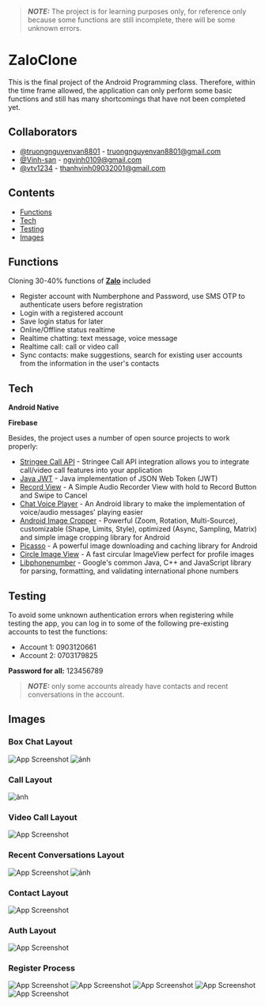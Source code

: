 > **_NOTE:_** The project is for learning purposes only, for reference only because some functions are still incomplete, there will be some unknown errors.

# ZaloClone

This is the final project of the Android Programming class. Therefore, within the time frame allowed, the application can only perform some basic functions and still has many shortcomings that have not been completed yet.



## Collaborators

- [@truongnguyenvan8801](https://github.com/truongnguyenvan8801) - truongnguyenvan8801@gmail.com
- [@Vinh-san](https://github.com/Vinh-san) - ngvinh0109@gmail.com
- [@vtv1234](https://github.com/vtv1234) - thanhvinh09032001@gmail.com

## Contents

- [Functions](https://github.com/truongnguyenvan8801/Zalo_05#Functions)
- [Tech](https://github.com/truongnguyenvan8801/Zalo_05#Tech)
- [Testing](https://github.com/truongnguyenvan8801/Zalo_05#Testing)
- [Images](https://github.com/truongnguyenvan8801/Zalo_05#Images)


## Functions

Cloning 30-40% functions of [**Zalo**](https://play.google.com/store/apps/details?id=com.zing.zalo&hl=vi&gl=US) included

- Register account with Numberphone and Password, use SMS OTP to authenticate users before registration
- Login with a registered account
- Save login status for later
- Online/Offline status realtime
- Realtime chatting: text message, voice message
- Realtime call: call or video call
- Sync contacts: make suggestions, search for existing user accounts from the information in the user's contacts


## Tech

**Android Native**

**Firebase**


Besides, the project uses a number of open source projects to work properly:

- [<ins>Stringee Call API</ins>](https://developer.stringee.com/docs/getting-started/call-api-getting-started-android) - Stringee Call API integration allows you to integrate call/video call features into your application
- [<ins>Java JWT</ins>](https://github.com/auth0/java-jwt) - Java implementation of JSON Web Token (JWT)
- [<ins>Record View</ins>](https://github.com/3llomi/RecordView) - A Simple Audio Recorder View with hold to Record Button and Swipe to Cancel
- [<ins>Chat Voice Player</ins>](https://github.com/JagarYousef/ChatVoicePlayer) - An Android library to make the implementation of voice/audio messages' playing easier
- [<ins>Android Image Cropper</ins>](https://github.com/ArthurHub/Android-Image-Cropper) - Powerful (Zoom, Rotation, Multi-Source), customizable (Shape, Limits, Style), optimized (Async, Sampling, Matrix) and simple image cropping library for Android
- [<ins>Picasso</ins>](https://square.github.io/picasso/) - A powerful image downloading and caching library for Android
- [<ins>Circle Image View</ins>](https://github.com/hdodenhof/CircleImageView) - A fast circular ImageView perfect for profile images
- [<ins>Libphonenumber</ins>](https://github.com/google/libphonenumber) - Google's common Java, C++ and JavaScript library for parsing, formatting, and validating international phone numbers


## Testing

To avoid some unknown authentication errors when registering while testing the app, you can log in to some of the following pre-existing accounts to test the functions: 
- Account 1: 0903120661 
- Account 2: 0703179825

**Password for all:** 123456789

> **_NOTE:_** only some accounts already have contacts and recent conversations in the account.

## Images

### Box Chat Layout

![App Screenshot](https://imgur.com/MLyZqLm.png)        ![ảnh](https://user-images.githubusercontent.com/73820820/176142300-a6937abb-fb42-4696-9840-6dd6ba1fdc42.png)

### Call Layout

![ảnh](https://user-images.githubusercontent.com/73820820/176144690-9a2f52e3-ca40-459b-9407-636694d27cea.png)

### Video Call Layout

![App Screenshot](https://imgur.com/90gMogV.png)

### Recent Conversations Layout

![App Screenshot](https://imgur.com/OzVq1b7.png)        ![ảnh](https://user-images.githubusercontent.com/73820820/176141402-a9bfff6a-2ed8-4785-a7a5-815392c989e1.png)

### Contact Layout

![App Screenshot](https://imgur.com/TNFuACx.png)     

### Auth Layout

![App Screenshot](https://imgur.com/WMveCHo.png)

### Register Process

![App Screenshot](https://imgur.com/vNZP2H6.png)        ![App Screenshot](https://imgur.com/urfIU7n.png)
![App Screenshot](https://imgur.com/Ff8ERRb.png)        ![App Screenshot](https://imgur.com/bBlcgAl.png)
![App Screenshot](https://imgur.com/Zp4IUiT.png)        
   

